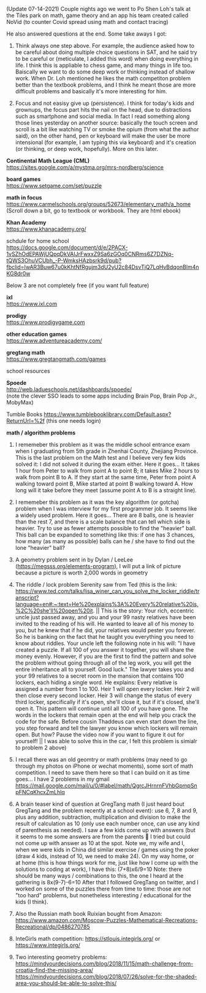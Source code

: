 (Update 07-14-2021) Couple nights ago we went to Po Shen Loh's talk at the Tiles park on math, game theory and an app his team created called NoVid (to counter Covid spread using math and contact tracing)

He also answered questions at the end. Some take aways I got:  
1) Think always one step above. For example, the audience asked how to be careful about doing multiple choice questions in SAT, and he said try to be careful or (meticulate, I added this word) when doing everything in life. I think this is appliable to chess game, and many things in life too. Baiscally we want to do some deep work or thinking instead of shallow work. When Dr. Loh mentioned he likes the math competiton problem better than the textbook problems, and I think he meant those are more difficult problems and basically it's more interesting for him.  

2) Focus and not easisy give up (persistence). I think for today's kids and grownups, the focus part hits the nail on the head, due to distractions such as smartphone and social media. In fact I read something along those lines yesterday on another source: basically the touch screen and scroll is a bit like watching TV or smoke the opium (from what the author said), on the other hand, pen or keyboard will make the user be more intensional (for example, I am typing this via keyboard) and it's creation (or thinking, or deep work, hopefully).  More on this later.  

**Continental Math League (CML)**  
https://sites.google.com/a/mystma.org/mrs-nordberg/science

**board games**  
https://www.setgame.com/set/puzzle  

**math in focus**  
https://www.carmelschools.org/groups/52673/elementary_math/a_home
(Scroll down a bit, go to textbook or workbook. They are html ebook)

**Khan Academy**  
https://www.khanacademy.org/  

schdule for home school   
https://docs.google.com/document/d/e/2PACX-1vSZhOdEPAWjUQpqDkVAlJrFwxxZ9Sa6zGOq0CNRms6Z7DZNq-tQWS3OhuVCUbh_-P-WmksHAzbsrk9d/pub?fbclid=IwAR3Buw67u0kKhtNfRgujm3dU2yU2c84DsvTjQ7LqHvBdqonBlm4nKG8dr0w  

Below 3 are not completely free (if you want full feature)  

**ixl**  
https://www.ixl.com  

**prodigy**  
https://www.prodigygame.com  

**other education games**  
https://www.adventureacademy.com/  

**gregtang math**  
https://www.gregtangmath.com/games  

school resources  

**Spoede**  
http://web.ladueschools.net/dashboards/spoede/  
(note the clever SSO leads to some apps including Brain Pop, Brain Pop Jr., MobyMax)

Tumble Books
https://www.tumblebooklibrary.com/Default.aspx?ReturnUrl=%2f (this one needs login)

**math / algorithm problems**  
1. I rememeber this problem as it was the middle school entrance exam when I graduating from 5th grade in Zhenhai County, Zhejiang Province. This is the last problem on the Math test and I believe very few kids solved it: I did not solved it during the exam either. Here it goes...
It takes 1 hour from Peter to walk from point A to point B; it takes Mike 2 hours to walk from point B to A. If they start at the same time, Peter from point A walking toward point B, Mike started at point B walking toward A. How long will it take before they meet (assume point A to B is a straight line).

2. I rememeber this problem as it was the key algorithm (or gotcha) problem when I was interview for my first programmer job. It seems like a widely used problem. Here it goes... 
There are 8 balls, one is heavier than the rest 7, and there is a scale balance that can tell which side is heavier. Try to use as fewer attempts possible to find the "heavier" ball. This ball can be expanded to something like this: if one has 3 chances, how many (as many as possible) balls can he / she have to find out the lone "heavier" ball?

3. A geometry problem sent in by Dylan / LeeLee (https://megsss.org/elements-program), I will put a link of picture because a picture is worth 2,000 words in geometry  
4. The riddle / lock problem Serenity saw from Ted (this is the link: https://www.ted.com/talks/lisa_winer_can_you_solve_the_locker_riddle/transcript?language=en#:~:text=He%20explains%3A%20Every%20relative%20is,%2C%20she'll%20open%20it. || This is the story: Your rich, eccentric uncle just passed away, and you and your 99 nasty relatives have been invited to the reading of his will. He wanted to leave all of his money to you, but he knew that if he did, your relatives would pester you forever. So he is banking on the fact that he taught you everything you need to know about riddles. Your uncle left the following note in his will: "I have created a puzzle. If all 100 of you answer it together, you will share the money evenly. However, if you are the first to find the pattern and solve the problem without going through all of the leg work, you will get the entire inheritance all to yourself. Good luck." The lawyer takes you and your 99 relatives to a secret room in the mansion that contains 100 lockers, each hiding a single word. He explains: Every relative is assigned a number from 1 to 100. Heir 1 will open every locker. Heir 2 will then close every second locker. Heir 3 will change the status of every third locker, specifically if it's open, she'll close it, but if it's closed, she'll open it. This pattern will continue until all 100 of you have gone. The words in the lockers that remain open at the end will help you crack the code for the safe. Before cousin Thaddeus can even start down the line, you step forward and tell the lawyer you know which lockers will remain open. But how? Pause the video now if you want to figure it out for yourself! || I was able to solve this in the car, I felt this problem is simialr to problem 2 above)      
5. I recall there was an old geomtry or math problems (may need to go through my photos on iPhone or wechat moments), some sort of math competition. I need to save them here so that I can build on it as time goes... I have 2 problems in my gmail https://mail.google.com/mail/u/0/#label/math/QgrcJHrnrnFVhbGpmpSnpFNCqKhcxZmLhlq  
6. A brain teaser kind of question at GregTang math (I just heard bout GregTang and the problem recently at a school event): use 6, 7, 8 and 9, plus any addition, subtraction, multiplication and division to make the result of calculation as 10 (only use each number once, can use any kind of parenthesis as needed). 
I saw a few kids come up with answers (but it seems to me some answers are from the parents 🙂  I tried but could not come up with answer as 10 at the spot. Note we, my wife and I, when we were kids in China did similar exercise / games using the poker (draw 4 kids, instead of 10, we need to make 24). On my way home, or at home (this is how things work for me, just like how I come up with the solutions to coding at work), I have this: (7+8)x6/9=10     Note: there should be many ways / combinations to this, the one I heard at the gathering is 8x(9-7)-6=10  After that I followed GregTang on twitter, and I worked on some of the puzzles there from time to time: those are not "too hard" problems, but nonetheless interesting / educational for the kids  (I think).  
7. Also the Russian math book Ruixian bought from Amazon: https://www.amazon.com/Moscow-Puzzles-Mathematical-Recreations-Recreational/dp/0486270785  
8. InteGirls math competition: https://stlouis.integirls.org/ or https://www.integirls.org/
9. Two interesting geometry problems: 
https://mindyourdecisions.com/blog/2018/11/15/math-challenge-from-croatia-find-the-missing-area/  
https://mindyourdecisions.com/blog/2018/07/26/solve-for-the-shaded-area-you-should-be-able-to-solve-this/  

